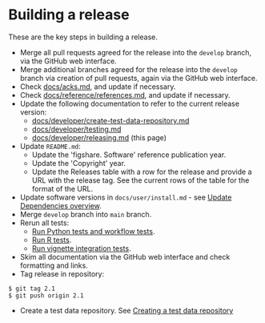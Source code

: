 # Building a release

These are the key steps in building a release.

* Merge all pull requests agreed for the release into the `develop` branch, via the GitHub web interface.
* Merge additional branches agreed for the release into the `develop` branch via creation of pull requests, again via the GitHub web interface.
* Check [docs/acks.md](../acks.md), and update if necessary.
* Check [docs/reference/references.md](../reference/references.md), and update if necessary.
* Update the following documentation to refer to the current release version:
  - [docs/developer/create-test-data-repository.md](./create-test-data-repository.md)
  - [docs/developer/testing.md](./testing.md)
  - [docs/developer/releasing.md](./releasing.md) (this page)
* Update `README.md`:
  - Update the 'figshare. Software' reference publication year.
  - Update the 'Copyright' year.
  - Update the Releases table with a row for the release and provide a URL with the release tag. See the current rows of the table for the format of the URL.
* Update software versions in `docs/user/install.md` - see [Update Dependencies overview](./dependencies.md#update-dependencies-overview).
* Merge `develop` branch into `main` branch.
* Rerun all tests:
  - [Run Python tests and workflow tests](./testing.md#run-python-tests-and-workflow-tests).
  - [Run R tests](./testing.md#run-r-tests).
  - [Run vignette integration tests](./testing.md#run-vignette-integration-tests).
* Skim all documentation via the GitHub web interface and check formatting and links.
* Tag release in repository:

```console
$ git tag 2.1
$ git push origin 2.1
```

* Create a test data repository. See [Creating a test data repository](./create-test-data-repository.md)
